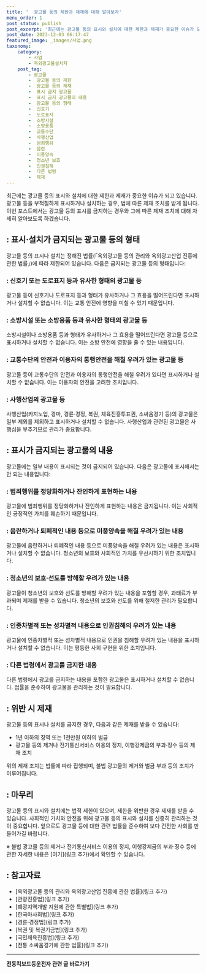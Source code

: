 ```yaml
---
title: '  광고물 등의 제한과 제재에 대해 알아보자'
menu_order: 1
post_status: publish
post_excerpt: '최근에는 광고물 등의 표시와 설치에 대한 제한과 제재가 중요한 이슈가 되고 있습니다. 광고물 등을 부적절하게 표시하거나 설치하는 경우, 법에 따른 제재 조치를 받게 됩니다. 이번 포스트에서는 광고물 등의 표시를 금지하는 경우와 그에 따른 제재 조치에 대해 자세히 알아보도록 하겠습니다.'
post_date: 2023-12-03 06:17:47
featured_image: _images/사업.png
taxonomy:
    category:
        - 사업
        - 옥외광고물설치자
    post_tag:
        - 광고물
        -  광고물 등의 제한
        -  광고물 등의 제재
        -  표시 금지 광고물
        -  표시 금지 광고물의 내용
        -  광고물 등의 형태
        -  신호기
        -  도로표지
        -  소방시설
        -  소방용품
        -  교통수단
        -  사행산업
        -  범죄행위
        -  음란
        -  미풍양속
        -  청소년 보호
        -  인권침해
        -  다른 법령
        -  제재
---
```



최근에는 광고물 등의 표시와 설치에 대한 제한과 제재가 중요한 이슈가 되고 있습니다. 광고물 등을 부적절하게 표시하거나 설치하는 경우, 법에 따른 제재 조치를 받게 됩니다. 이번 포스트에서는 광고물 등의 표시를 금지하는 경우와 그에 따른 제재 조치에 대해 자세히 알아보도록 하겠습니다.

##  : 표시·설치가 금지되는 광고물 등의 형태

광고물 등의 표시나 설치는 정해진 법률(「옥외광고물 등의 관리와 옥외광고산업 진흥에 관한 법률」)에 따라 제한되어 있습니다. 다음은 금지되는 광고물 등의 형태입니다:

###  : 신호기 또는 도로표지 등과 유사한 형태의 광고물 등

광고물 등이 신호기나 도로표지 등과 형태가 유사하거나 그 효용을 떨어뜨린다면 표시하거나 설치할 수 없습니다. 이는 교통 안전에 영향을 미칠 수 있기 때문입니다.

###  : 소방시설 또는 소방용품 등과 유사한 형태의 광고물 등

소방시설이나 소방용품 등과 형태가 유사하거나 그 효용을 떨어뜨린다면 광고물 등으로 표시하거나 설치할 수 없습니다. 이는 소방 안전에 영향을 줄 수 있는 내용입니다.

###  : 교통수단의 안전과 이용자의 통행안전을 해칠 우려가 있는 광고물 등

광고물 등이 교통수단의 안전과 이용자의 통행안전을 해칠 우려가 있다면 표시하거나 설치할 수 없습니다. 이는 이용자의 안전을 고려한 조치입니다.

###  : 사행산업의 광고물 등

사행산업(카지노업, 경마, 경륜·경정, 복권, 체육진흥투표권, 소싸움경기 등)의 광고물은 일부 제외를 제외하고 표시하거나 설치할 수 없습니다. 사행산업과 관련된 광고물은 사행심을 부추기므로 관리가 중요합니다.

##  : 표시가 금지되는 광고물의 내용

광고물에는 일부 내용이 표시되는 것이 금지되어 있습니다. 다음은 광고물에 표시해서는 안 되는 내용입니다:
 
###  : 범죄행위를 정당화하거나 잔인하게 표현하는 내용

광고물에 범죄행위를 정당화하거나 잔인하게 표현하는 내용은 금지됩니다. 이는 사회적인 긍정적인 가치를 훼손하기 때문입니다.

###  : 음란하거나 퇴폐적인 내용 등으로 미풍양속을 해칠 우려가 있는 내용

광고물에 음란하거나 퇴폐적인 내용 등으로 미풍양속을 해칠 우려가 있는 내용은 표시하거나 설치할 수 없습니다. 청소년의 보호와 사회적인 가치를 우선시하기 위한 조치입니다.

###  : 청소년의 보호·선도를 방해할 우려가 있는 내용

광고물이 청소년의 보호와 선도를 방해할 우려가 있는 내용을 포함할 경우, 과태료가 부과되며 제재를 받을 수 있습니다. 청소년의 보호와 선도를 위해 철저한 관리가 필요합니다.

###  : 인종차별적 또는 성차별적 내용으로 인권침해의 우려가 있는 내용

광고물에 인종차별적 또는 성차별적 내용으로 인권을 침해할 우려가 있는 내용을 표시하거나 설치할 수 없습니다. 이는 평등한 사회 구현을 위한 조치입니다.

###  : 다른 법령에서 광고를 금지한 내용

다른 법령에서 광고를 금지하는 내용을 포함한 광고물은 표시하거나 설치할 수 없습니다. 법률을 준수하여 광고물을 관리하는 것이 필요합니다.

##  : 위반 시 제재

광고물 등의 표시나 설치를 금지한 경우, 다음과 같은 제재를 받을 수 있습니다:

- 1년 이하의 징역 또는 1천만원 이하의 벌금
- 광고물 등의 제거나 전기통신서비스 이용의 정지, 이행강제금의 부과·징수 등의 제재 조치

위의 제재 조치는 법률에 따라 집행되며, 불법 광고물의 제거와 벌금 부과 등의 조치가 이루어집니다.

##  : 마무리

광고물 등의 표시와 설치에는 법적 제한이 있으며, 제한을 위반한 경우 제재를 받을 수 있습니다. 사회적인 가치와 안전을 위해 광고물 등의 표시와 설치를 신중히 관리하는 것이 중요합니다. 앞으로도 광고물 등에 대한 관련 법률을 준수하여 보다 건전한 사회를 만들어가길 바랍니다.

※ 불법 광고물 등의 제거나 전기통신서비스 이용의 정지, 이행강제금의 부과·징수 등에 관한 자세한 내용은 [여기](링크 추가)에서 확인할 수 있습니다.

##  : 참고자료
- [옥외광고물 등의 관리와 옥외광고산업 진흥에 관한 법률](링크 추가)
- [관광진흥법](링크 추가)
- [폐광지역개발 지원에 관한 특별법](링크 추가)
- [한국마사회법](링크 추가)
- [경륜·경정법](링크 추가)
- [복권 및 복권기금법](링크 추가)
- [국민체육진흥법](링크 추가)
- [전통 소싸움경기에 관한 법률](링크 추가)
<!-- wp:separator -->
<hr class="wp-block-separator has-alpha-channel-opacity"/>
<!-- /wp:separator -->

<!-- wp:group {"backgroundColor":"base","layout":{"type":"constrained"}} -->
<div class="wp-block-group has-base-background-color has-background"><!-- wp:paragraph {"align":"center","fontSize":"medium"} -->
<p class="has-text-align-center has-large-font-size"><strong>전동킥보드등운전자 관련 글 바로가기</strong></p>
<!-- /wp:paragraph -->


<!-- wp:latest-posts
{"categories":[{"id":1824,"count":19,"description":"","link":"https://uknowlaw.com/category/%ec%a0%84%eb%8f%99%ed%82%a5%eb%b3%b4%eb%93%9c%eb%93%b1%ec%9a%b4%ec%a0%84%ec%9e%90/","name":"전동킥보드등운전자","slug":"전동킥보드등운전자","taxonomy":"category","parent":0,"meta":[],"_links":{"self":[{"href":"https://uknowlaw.com/wp-json/wp/v2/categories/1824"}],"collection":[{"href":"https://uknowlaw.com/wp-json/wp/v2/categories"}],"about":[{"href":"https://uknowlaw.com/wp-json/wp/v2/taxonomies/category"}],"wp:post_type":[{"href":"https://uknowlaw.com/wp-json/wp/v2/posts?categories=1824"}],"curies":[{"name":"wp","href":"https://api.w.org/{rel}","templated":true}]}}],"postsToShow":100,"excerptLength":28,"postLayout":"grid","columns":2,"featuredImageAlign":"left","featuredImageSizeSlug":"large","fontSize":"small"} /--></div>
<!-- /wp:group -->